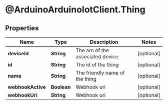 # @ArduinoArduinoIotClient.Thing

## Properties

Name | Type | Description | Notes
------------ | ------------- | ------------- | -------------
**deviceId** | **String** | The arn of the associated device | [optional] 
**id** | **String** | The id of the thing | [optional] 
**name** | **String** | The friendly name of the thing | [optional] 
**webhookActive** | **Boolean** | Webhook uri | [optional] 
**webhookUri** | **String** | Webhook uri | [optional] 



